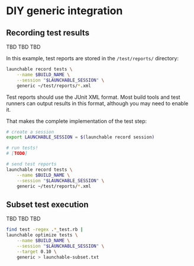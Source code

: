 # DIY generic integration

<a name="record-tests"></a>
## Recording test results

TBD TBD TBD

In this example, test reports are stored in the `/test/reports/` directory:

```bash
launchable record tests \
    --name $BUILD_NAME \
    --session "$LAUNCHABLE_SESSION" \
    generic ~/test/reports/*.xml
```

Test reports should use the JUnit XML format. Most build tools and test runners can output results in this format, although you may need to enable it.

That makes the complete implementation of the test step:

```bash
# create a session
export LAUNCHABLE_SESSION = $(launchable record session)

# run tests!
# [TODO]

# send test reports
launchable record tests \
    --name $BUILD_NAME \
    --session "$LAUNCHABLE_SESSION" \
    generic ~/test/reports/*.xml
```

<a name="subset"></a>
## Subset test execution

TBD TBD TBD

```bash
find test -regex .*_test.rb | 
launchable optimize tests \
    --name $BUILD_NAME \
    --session "$LAUNCHABLE_SESSION" \
    --target 0.10 \
    generic > launchable-subset.txt
```
